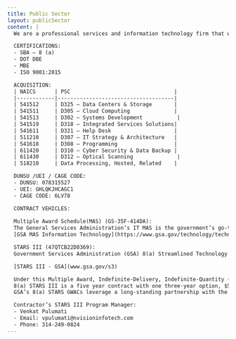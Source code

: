 ```yaml
---
title: Public Sector
layout: publicSector
content: |
  We are a professional services and information technology firm that works with Fortune 500 and federal agencies to navigate complex enterprise transformations. For more than 17 years, NVision IT has supported major program initiatives in both private and public sectors. We currently support contracts in the manufacturing industries and with the Department of Defense (DoD). We are a service-based company with experience in multiple domains. Mid-tier and large corporations reach out to NVision IT when they need proven performance in enterprise resource planning. NVision IT teams with prime Defense contractors looking for competitive advantage during both acquisition and contract execution. NVision IT is an ISO-9001:2015 QMS, an SBA 8(a), and an MBE company.

  CERTIFICATIONS:  
  - SBA – 8 (a)
  - DOT DBE
  - MBE
  - ISO 9001:2015

  ACQUISITION:
  | NAICS      | PSC                                 |
  |------------|-------------------------------------|
  | 541512     | D325 – Data Centers & Storage       |
  | 541511     | D305 – Cloud Computing              |
  | 541513     | D302 – Systems Development           |
  | 541519     | D318 – Integrated Services Solutions|
  | 541611     | D321 – Help Desk                    |
  | 511210     | D307 – IT Strategy & Architecture   |
  | 541618     | D308 – Programming                  |
  | 611420     | D310 – Cyber Security & Data Backup |
  | 611430     | D312 – Optical Scanning              |
  | 518210     | Data Processing, Hosted, Related    |

  DUNSU /UEI / CAGE CODE:   
  - DUNSU: 078315527
  - UEI: GHLQKJHCAGC1
  - CAGE CODE: 6LV78

  CONTRACT VEHICLES:
  
  Multiple Award Schedule(MAS) (GS-35F-414DA):
  The General Services Administration’s IT MAS is the government’s go-to source for IT acquisitions and is broadly recognized for its benefits of cost savings, time savings, selection, and built-in value. IT Schedule is organizationally positioned under GSA’s Federal Acquisition Service (FAS) and Office of Integrated Technology Services (ITS). IT Schedule is an Indefinite Delivery Indefinite Quantity (IDIQ) Multiple Award Schedule (MAS) contract. It is an IT procurement vehicle that offers a comprehensive array of state-of-the-art IT products, services, and solutions. Approximately 80 percent of IT MAS contract holders are small businesses. Additional information is on the following website:
  [GSA MAS Information Technology](https://www.gsa.gov/technology/technology-purchasing-programs/mas-information-technology)

  STARS III (47QTCB22D0369):
  Government Services Administration (GSA) 8(a) Streamlined Technology Acquisition Resources for Services (STARS) III Governmentwide Acquisition Contract (GWAC)

  [STARS III - GSA](www.gsa.gov/s3)

  Under this Multiple Award, Indefinite-Delivery, Indefinite-Quantity (MA-IDIQ) Governmentwide Acquisition Contract (GWAC), ATL provides information technology (IT) services and emerging technology-based solutions along with the ancillary support which is necessary and integral to the services being acquired.
  8(a) STARS III is a five year contract with one three-year option, $50 billion-dollar federal contract vehicle specifically set-aside for Small Business Administration (SBA) certified 8(a) companies across the country for IT services. STARS III Master Contract awards are reserved exclusively for qualifying SBA certified 8(a) prime contractors with competitive prices.
  GSA’s 8(a) STARS GWACs leverage a long-standing partnership with the Small Business Administration (SBA) to support the development of 8(a) firms and provide federal agencies a way to deliver mission-critical IT services working with small, disadvantaged businesses. STARS III will deliver opportunities to these firms and will drive progress on important public policy objectives including the President’s Executive Order 13985 On Advancing Racial Equity and Support for Underserved Communities Through the Federal Government as we work to improve diversity, equity, inclusion and accessibility. Additional information is on the following website.

  Contractor’s STARS III Program Manager:
  - Venkat Pulumati
  - Email: vpulumati@nvisioninfotech.com
  - Phone: 314-249-0824
---
```

